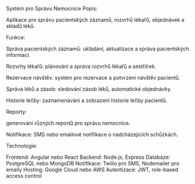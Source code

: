 Systém pro Správu Nemocnice
Popis:

Aplikace pro správu pacientských záznamů, rozvrhů lékařů, objednávek a skladů léků.

Funkce:

Správa pacientských záznamů: ukládání, aktualizace a správa pacientských informací.

Rozvrhy lékařů: plánování a správa rozvrhů lékařů a sestřiček.

Rezervace návštěv: systém pro rezervace a potvrzení návštěv pacientů.

Správa léků a zásob: sledování zásob léků, automatické objednávky.

Historie léčby: zaznamenávání a zobrazení historie léčby pacientů.

Reporty: 

generování různých reportů pro správu nemocnice.

Notifikace: SMS nebo emailové notifikace o nadcházejících schůzkách.

Technologie:

Frontend: Angular nebo React
Backend: Node.js, Express
Databáze: PostgreSQL nebo MongoDB
Notifikace: Twilio pro SMS, Nodemailer pro emaily
Hosting: Google Cloud nebo AWS
Autentizace: JWT, role-based access control
